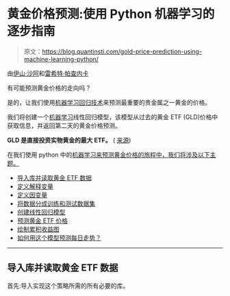 # 黄金价格预测:使用 Python 机器学习的逐步指南

> 原文：<https://blog.quantinsti.com/gold-price-prediction-using-machine-learning-python/>

由[伊山·沙阿](https://www.linkedin.com/in/ishan-shah-18393828/)和[雷希特·帕查内卡](https://www.linkedin.com/in/rekhit/)

有可能预测黄金价格的走向吗？

是的，让我们使用[机器学习回归技术](https://quantra.quantinsti.com/course/trading-with-machine-learning-regression)来预测最重要的贵金属之一黄金的价格。

我们将创建一个[机器学习](https://quantra.quantinsti.com/course/introduction-to-machine-learning-for-trading)线性回归模型，该模型从过去的黄金 ETF (GLD)价格中获取信息，并返回第二天的黄金价格预测。

**GLD 是直接投资实物黄金的最大 ETF。** ( [来源](http://www.etf.com/GLD))

在我们使用 python 中的[机器学习来预测黄金价格的旅程中，我们将涉及以下主题。](/trading-using-machine-learning-python/)

*   [导入库并读取黄金 ETF 数据](#import-the-libraries-and-read-the-gold-etf-data)
*   [定义解释变量](#define-explanatory-variables)
*   [定义因变量](#define-dependent-variable)
*   [将数据分成训练和测试数据集](#split-the-data-into-train-and-test-dataset)
*   [创建线性回归模型](#create-a-linear-regression-model)
*   [预测黄金 ETF 价格](#predict-the-gold-etf-prices)
*   [绘制累积收益图](#plotting-cumulative-returns)
*   [如何用这个模型预测每日走势？](#how-to-use-this-model-to-predict-daily-moves)

* * *

## 导入库并读取黄金 ETF 数据

首先:导入实现这个策略所需的所有必要的库。